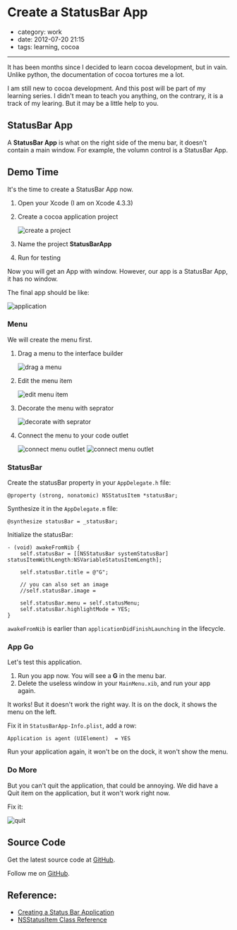 # Create a StatusBar App

- category: work
- date: 2012-07-20 21:15
- tags: learning, cocoa

--------------------------

It has been months since I decided to learn cocoa development, but in vain.
Unlike python, the documentation of cocoa tortures me a lot.

I am still new to cocoa development. And this post will be part of my learning series.
I didn't mean to teach you anything, on the contrary, it is a track of my learing.
But it may be a little help to you.


## StatusBar App

A **StatusBar App** is what on the right side of the menu bar, it doesn't contain a main window.
For example, the volumn control is a StatusBar App.


## Demo Time

It's the time to create a StatusBar App now.

1. Open your Xcode (I am on Xcode 4.3.3)

2. Create a cocoa application project

    ![create a project](https://github.com/lepture/StatusBarApp/raw/master/assets/Step1.jpg)

3. Name the project **StatusBarApp**

4. Run for testing

Now you will get an App with window. However, our app is a StatusBar App, it has no window.

The final app should be like:

![application](https://github.com/lepture/StatusBarApp/raw/master/assets/application.jpg)

### Menu

We will create the menu first.

1. Drag a menu to the interface builder

    ![drag a menu](https://github.com/lepture/StatusBarApp/raw/master/assets/Step2.jpg)

2. Edit the menu item

    ![edit menu item](https://github.com/lepture/StatusBarApp/raw/master/assets/Step3.jpg)

3. Decorate the menu with seprator

    ![decorate with seprator](https://github.com/lepture/StatusBarApp/raw/master/assets/Step4.jpg)

4. Connect the menu to your code outlet

    ![connect menu outlet](https://github.com/lepture/StatusBarApp/raw/master/assets/Step5.jpg)
    ![connect menu outlet](https://github.com/lepture/StatusBarApp/raw/master/assets/Step6.jpg)


### StatusBar

Create the statusBar property in your ``AppDelegate.h`` file:

```objc
@property (strong, nonatomic) NSStatusItem *statusBar;
```

Synthesize it in the ``AppDelegate.m`` file:

```objc
@synthesize statusBar = _statusBar;
```

Initialize the statusBar:

```objc
- (void) awakeFromNib {
    self.statusBar = [[NSStatusBar systemStatusBar] statusItemWithLength:NSVariableStatusItemLength];

    self.statusBar.title = @"G";

    // you can also set an image
    //self.statusBar.image =

    self.statusBar.menu = self.statusMenu;
    self.statusBar.highlightMode = YES;
}
```

``awakeFromNib`` is earlier than ``applicationDidFinishLaunching`` in the lifecycle.


### App Go

Let's test this application.

1. Run you app now. You will see a **G** in the menu bar.
2. Delete the useless window in your ``MainMenu.xib``, and run your app again.

It works! But it doesn't work the right way. It is on the dock, it shows the menu on the left.

Fix it in ``StatusBarApp-Info.plist``, add a row:

```
Application is agent (UIElement)  = YES
```

Run your application again, it won't be on the dock, it won't show the menu.

### Do More

But you can't quit the application, that could be annoying. We did have a Quit item on the application, but it won't work right now.

Fix it:

![quit](https://github.com/lepture/StatusBarApp/raw/master/assets/Step7.jpg)

## Source Code

Get the latest source code at [GitHub](https://github.com/lepture/StatusBarApp).

Follow me on [GitHub](https://github.com/lepture).

## Reference:

- [Creating a Status Bar Application](http://cocoatutorial.grapewave.com/2010/01/creating-a-status-bar-application/)
- [NSStatusItem Class Reference](https://developer.apple.com/library/mac/#documentation/Cocoa/Reference/ApplicationKit/Classes/NSStatusItem_Class/Reference/Reference.html)
